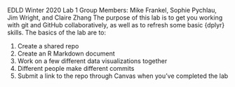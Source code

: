 EDLD Winter 2020 Lab 1
Group Members: Mike Frankel, Sophie Pychlau, Jim Wright, and Claire Zhang
The purpose of this lab is to get you working with git and GitHub collaboratively, as well as to refresh some basic {dplyr} skills. 
The basics of the lab are to:
1. Create a shared repo
2. Create an R Markdown document
3. Work on a few different data visualizations together
4. Different people make different commits
5. Submit a link to the repo through Canvas when you’ve completed the lab
